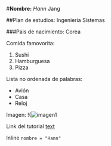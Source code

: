 #**Nombre:** *Hann* Jang

##Plan de estudios: Ingenieria Sistemas

###Pais de nacimiento: Corea 

Comida famovorita:
1. Sushi
2. Hamburguesa
3. Pizza

Lista no ordenada de palabras: 
- Avión
- Casa
- Reloj

Imagen: 
!(![imagen1](https://github.com/samuelmahecha/cvds-lab1-/assets/62758651/9cb3e4e6-f6af-400d-810d-9a2b405f544b)

Link del tutorial 
[text](https://commonmark.org/help/tutorial/07-links.html)


Inline `nombre = "Hann"`
